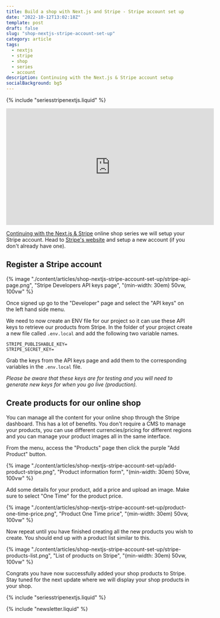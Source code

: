 ```yaml
---
title: Build a shop with Next.js and Stripe - Stripe account set up
date: "2022-10-12T13:02:18Z"
template: post
draft: false
slug: "shop-nextjs-stripe-account-set-up"
category: article
tags:
  - nextjs
  - stripe
  - shop
  - series
  - account
description: Continuing with the Next.js & Stripe account setup
socialBackground: bg5
---
```


{% include "seriesstripenextjs.liquid" %}

<iframe  class="video" width="560" height="315" src="https://www.youtube.com/embed/cEL2Jtp8RLs" title="YouTube video player" frameborder="0" allow="accelerometer; autoplay; clipboard-write; encrypted-media; gyroscope; picture-in-picture" allowfullscreen></iframe>

[Continuing with the Next.js & Stripe](https://andrewford.co.nz/articles/shop-nextjs-stripe-introduction/) online shop series we will setup your Stripe account. Head to [Stripe's website](https://dashboard.stripe.com/register) and setup a new account (if you don't already have one).

## Register a Stripe account

{% image "./content/articles/shop-nextjs-stripe-account-set-up/stripe-api-page.png", "Stripe Developers API keys page", "(min-width: 30em) 50vw, 100vw" %}

Once signed up go to the "Developer" page and select the "API keys" on the left hand side menu.

We need to now create an ENV file for our project so it can use these API keys to retrieve our products from Stripe. In the folder of your project create a new file called `.env.local` and add the following two variable names.

```
STRIPE_PUBLISHABLE_KEY=
STRIPE_SECRET_KEY=
```

Grab the keys from the API keys page and add them to the corresponding variables in the `.env.local` file.

_Please be aware that these keys are for testing and you will need to generate new keys for when you go live (production)._

## Create products for our online shop

You can manage all the content for your online shop through the Stripe dashboard. This has a lot of benefits. You don't require a CMS to manage your products, you can use different currencies/pricing for different regions and you can manage your product images all in the same interface.

From the menu, access the "Products" page then click the purple "Add Product" button.

{% image "./content/articles/shop-nextjs-stripe-account-set-up/add-product-stripe.png", "Product information form", "(min-width: 30em) 50vw, 100vw" %}

Add some details for your product, add a price and upload an image. Make sure to select "One Time" for the product price.

{% image "./content/articles/shop-nextjs-stripe-account-set-up/product-one-time-price.png", "Product One Time price", "(min-width: 30em) 50vw, 100vw" %}

Now repeat until you have finished creating all the new products you wish to create. You should end up with a product list similar to this.

{% image "./content/articles/shop-nextjs-stripe-account-set-up/stripe-products-list.png", "List of products on Stripe", "(min-width: 30em) 50vw, 100vw" %}

Congrats you have now successfully added your shop products to Stripe. Stay tuned for the next update where we will display your shop products in your shop.

{% include "seriesstripenextjs.liquid" %}

{% include "newsletter.liquid" %}
